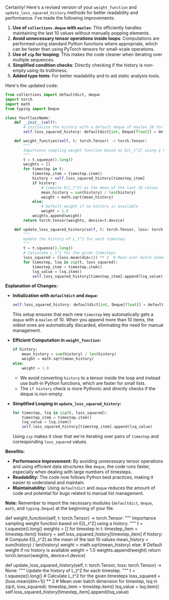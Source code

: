 Certainly! Here's a revised version of your `weight_function` and `update_loss_squared_history` methods for better readability and performance. I've made the following improvements:

1. **Use of `collections.deque` with `maxlen`**: This efficiently handles maintaining the last 10 values without manually popping elements.
2. **Avoid unnecessary tensor operations inside loops**: Computations are performed using standard Python functions where appropriate, which can be faster than using PyTorch tensors for small-scale operations.
3. **Use of `zip` for looping**: This makes the code cleaner when iterating over multiple sequences.
4. **Simplified condition checks**: Directly checking if the history is non-empty using its truthiness.
5. **Added type hints**: For better readability and to aid static analysis tools.

Here's the updated code:

```python
from collections import defaultdict, deque
import torch
import math
from typing import Deque

class YourClassName:
    def __init__(self):
        # Initialize the history with a default deque of maxlen 10 for each new timestep
        self.loss_squared_history: defaultdict[int, Deque[float]] = defaultdict(lambda: deque(maxlen=10))

    def weight_function(self, t: torch.Tensor) -> torch.Tensor:
        """
        Importance sampling weight function based on E[L_t^2] using a history.
        """
        t = t.squeeze().long()
        weights = []
        for timestep in t:
            timestep_item = timestep.item()
            history = self.loss_squared_history[timestep_item]
            if history:
                # Compute E[L_t^2] as the mean of the last 10 values
                mean_history = sum(history) / len(history)
                weight = math.sqrt(mean_history)
            else:
                # Default weight if no history is available
                weight = 1.0
            weights.append(weight)
        return torch.tensor(weights, device=t.device)

    def update_loss_squared_history(self, t: torch.Tensor, loss: torch.Tensor) -> None:
        """
        Update the history of L_t^2 for each timestep.
        """
        t = t.squeeze().long()
        # Calculate L_t^2 for the given timesteps
        loss_squared = (loss.mean(dim=1)) ** 2  # Mean over batch dimension
        for timestep, lsq in zip(t, loss_squared):
            timestep_item = timestep.item()
            lsq_value = lsq.item()
            self.loss_squared_history[timestep_item].append(lsq_value)
```

**Explanation of Changes:**

- **Initialization with `defaultdict` and `deque`:**
  ```python
  self.loss_squared_history: defaultdict[int, Deque[float]] = defaultdict(lambda: deque(maxlen=10))
  ```
  This setup ensures that each new `timestep` key automatically gets a `deque` with a `maxlen` of 10. When you append more than 10 items, the oldest ones are automatically discarded, eliminating the need for manual management.

- **Efficient Computation in `weight_function`:**
  ```python
  if history:
      mean_history = sum(history) / len(history)
      weight = math.sqrt(mean_history)
  else:
      weight = 1.0
  ```
  - We avoid converting `history` to a tensor inside the loop and instead use built-in Python functions, which are faster for small lists.
  - The `if history` check is more Pythonic and directly checks if the deque is non-empty.

- **Simplified Looping in `update_loss_squared_history`:**
  ```python
  for timestep, lsq in zip(t, loss_squared):
      timestep_item = timestep.item()
      lsq_value = lsq.item()
      self.loss_squared_history[timestep_item].append(lsq_value)
  ```
  Using `zip` makes it clear that we're iterating over pairs of `timestep` and corresponding `loss_squared` values.

**Benefits:**

- **Performance Improvement:** By avoiding unnecessary tensor operations and using efficient data structures like `deque`, the code runs faster, especially when dealing with large numbers of timesteps.
- **Readability:** The code now follows Python best practices, making it easier to understand and maintain.
- **Maintainability:** Using `defaultdict` and `deque` reduces the amount of code and potential for bugs related to manual list management.

**Note:** Remember to import the necessary modules (`defaultdict`, `deque`, `math`, and `typing.Deque`) at the beginning of your file.



def weight_function(self, t: torch.Tensor) -> torch.Tensor:
    """
    Importance sampling weight function based on E[L_t^2] using a history.
    """
    t = t.squeeze().long()
    weights = []
    for timestep in t:
        timestep_item = timestep.item()
        history = self.loss_squared_history[timestep_item]
        if history:
            # Compute E[L_t^2] as the mean of the last 10 values
            mean_history = sum(history) / len(history)
            weight = math.sqrt(mean_history)
        else:
            # Default weight if no history is available
            weight = 1.0
        weights.append(weight)
    return torch.tensor(weights, device=t.device)

def update_loss_squared_history(self, t: torch.Tensor, loss: torch.Tensor) -> None:
    """
    Update the history of L_t^2 for each timestep.
    """
    t = t.squeeze().long()
    # Calculate L_t^2 for the given timesteps
    loss_squared = (loss.mean(dim=1)) ** 2  # Mean over batch dimension
    for timestep, lsq in zip(t, loss_squared):
        timestep_item = timestep.item()
        lsq_value = lsq.item()
        self.loss_squared_history[timestep_item].append(lsq_value)